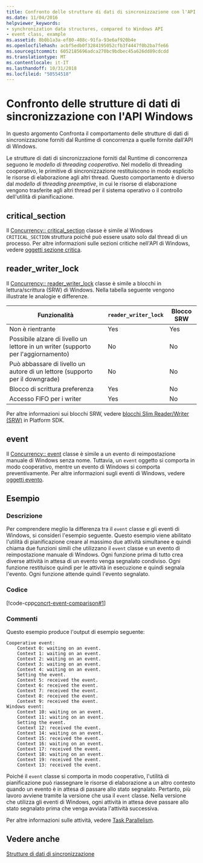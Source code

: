 ```yaml
---
title: Confronto delle strutture di dati di sincronizzazione con l'API Windows
ms.date: 11/04/2016
helpviewer_keywords:
- synchronization data structures, compared to Windows API
- event class, example
ms.assetid: 8b0b1a3a-ef80-408c-91fa-93e6af920b4e
ms.openlocfilehash: acbf5edb0f3284195052cfb3f4447f0b2ba7fe66
ms.sourcegitcommit: 6052185696adca270bc9bdbec45a626dd89cdcdd
ms.translationtype: MT
ms.contentlocale: it-IT
ms.lasthandoff: 10/31/2018
ms.locfileid: "50554518"
---
```

# <a name="comparing-synchronization-data-structures-to-the-windows-api"></a>Confronto delle strutture di dati di sincronizzazione con l'API Windows

In questo argomento Confronta il comportamento delle strutture di dati di sincronizzazione forniti dal Runtime di concorrenza a quelle fornite dall'API di Windows.

Le strutture di dati di sincronizzazione forniti dal Runtime di concorrenza seguono le *modello di threading cooperativo*. Nel modello di threading cooperativo, le primitive di sincronizzazione restituiscono in modo esplicito le risorse di elaborazione agli altri thread. Questo comportamento è diverso dal *modello di threading preemptive*, in cui le risorse di elaborazione vengono trasferite agli altri thread per il sistema operativo o il controllo dell'utilità di pianificazione.

## <a name="criticalsection"></a>critical_section

Il [Concurrency:: critical_section](../../parallel/concrt/reference/critical-section-class.md) classe è simile al Windows `CRITICAL_SECTION` struttura poiché può essere usato solo dal thread di un processo. Per altre informazioni sulle sezioni critiche nell'API di Windows, vedere [oggetti sezione critica](/windows/desktop/Sync/critical-section-objects).

## <a name="readerwriterlock"></a>reader_writer_lock

Il [Concurrency:: reader_writer_lock](../../parallel/concrt/reference/reader-writer-lock-class.md) classe è simile a blocchi in lettura/scrittura (SRW) di Windows. Nella tabella seguente vengono illustrate le analogie e differenze.

|Funzionalità|`reader_writer_lock`|Blocco SRW|
|-------------|--------------------------|--------------|
|Non è rientrante|Yes|Yes|
|Possibile alzare di livello un lettore in un writer (supporto per l'aggiornamento)|No|No|
|Può abbassare di livello un autore di un lettore (supporto per il downgrade)|No|No|
|Blocco di scrittura preferenza|Yes|No|
|Accesso FIFO per i writer|Yes|No|

Per altre informazioni sui blocchi SRW, vedere [blocchi Slim Reader/Writer (SRW)](https://msdn.microsoft.com/library/windows/desktop/aa904937) in Platform SDK.

## <a name="event"></a>event

Il [Concurrency:: event](../../parallel/concrt/reference/event-class.md) classe è simile a un evento di reimpostazione manuale di Windows senza nome. Tuttavia, un `event` oggetto si comporta in modo cooperativo, mentre un evento di Windows si comporta preventivamente. Per altre informazioni sugli eventi di Windows, vedere [oggetti evento](/windows/desktop/Sync/event-objects).

## <a name="example"></a>Esempio

### <a name="description"></a>Descrizione

Per comprendere meglio la differenza tra il `event` classe e gli eventi di Windows, si consideri l'esempio seguente. Questo esempio viene abilitato l'utilità di pianificazione creare al massimo due attività simultanee e quindi chiama due funzioni simili che utilizzano il `event` classe e un evento di reimpostazione manuale di Windows. Ogni funzione prima di tutto crea diverse attività in attesa di un evento venga segnalato condiviso. Ogni funzione restituisce quindi per le attività in esecuzione e quindi segnala l'evento. Ogni funzione attende quindi l'evento segnalato.

### <a name="code"></a>Codice

[!code-cpp[concrt-event-comparison#1](../../parallel/concrt/codesnippet/cpp/comparing-synchronization-data-structures-to-the-windows-api_1.cpp)]

### <a name="comments"></a>Commenti

Questo esempio produce l'output di esempio seguente:

```Output
Cooperative event:
    Context 0: waiting on an event.
    Context 1: waiting on an event.
    Context 2: waiting on an event.
    Context 3: waiting on an event.
    Context 4: waiting on an event.
    Setting the event.
    Context 5: received the event.
    Context 6: received the event.
    Context 7: received the event.
    Context 8: received the event.
    Context 9: received the event.
Windows event:
    Context 10: waiting on an event.
    Context 11: waiting on an event.
    Setting the event.
    Context 12: received the event.
    Context 14: waiting on an event.
    Context 15: received the event.
    Context 16: waiting on an event.
    Context 17: received the event.
    Context 18: waiting on an event.
    Context 19: received the event.
    Context 13: received the event.
```

Poiché il `event` classe si comporta in modo cooperativo, l'utilità di pianificazione può riassegnare le risorse di elaborazione a un altro contesto quando un evento è in attesa di passare allo stato segnalato. Pertanto, più lavoro avviene tramite la versione che usa il `event` classe. Nella versione che utilizza gli eventi di Windows, ogni attività in attesa deve passare allo stato segnalato prima che venga avviata l'attività successiva.

Per altre informazioni sulle attività, vedere [Task Parallelism](../../parallel/concrt/task-parallelism-concurrency-runtime.md).

## <a name="see-also"></a>Vedere anche

[Strutture di dati di sincronizzazione](../../parallel/concrt/synchronization-data-structures.md)
